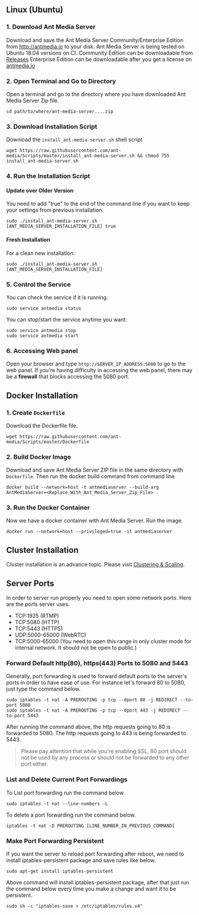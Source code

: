 
## Linux (Ubuntu)

### 1. Download Ant Media Server 
Download and save the Ant Media Server Community/Enterprise Edition from http://antmedia.io to your disk.
Ant Media Server is being tested on Ubuntu 18.04 versions on CI. 
Community Edition can be downloadable from [Releases](https://github.com/ant-media/Ant-Media-Server/releases)
Enterprise Edition can be downloadable after you get a license on [antmedia.io](https://antmedia.io) 

### 2. Open Terminal and Go to Directory

Open a terminal and go to the directory where you have downloaded Ant Media Server Zip file.

```
cd path/to/where/ant-media-server....zip
```

### 3. Download Installation Script
Download the `install_ant-media-server.sh` shell script 

```
wget https://raw.githubusercontent.com/ant-media/Scripts/master/install_ant-media-server.sh && chmod 755 install_ant-media-server.sh
```


### 4. Run the Installation Script

  #### Update over Older Version
 
  You need to add "true" to the end of the command line if you want to keep your settings from previous installation.
  ```
  sudo ./install_ant-media-server.sh [ANT_MEDIA_SERVER_INSTALLATION_FILE] true
  ```

  #### Fresh Installation

  For a clean new installation:
  ```
  sudo ./install_ant-media-server.sh [ANT_MEDIA_SERVER_INSTALLATION_FILE] 
  ```

### 5. Control the Service

You can check the service if it is running.
```
sudo service antmedia status
```

You can stop/start the service anytime you want.
```
sudo service antmedia stop
sudo service antmedia start
```

### 6. Accessing Web panel 
Open your browser and type `http://SERVER_IP_ADDRESS:5080` to go to the web panel. If you're having difficulty in accessing the web panel, there may be a **firewall** that blocks accessing the 5080 port. 



## Docker Installation

### 1. Create `Dockerfile`
Download the Dockerfile file.

`
wget https://raw.githubusercontent.com/ant-media/Scripts/master/Dockerfile
`
### 2. Build Docker Image 
Download and save Ant Media Server ZIP file in the same directory with `Dockerfile`. Then run the docker build command from command line
```
docker build --network=host -t antmediaserver --build-arg AntMediaServer=<Replace_With_Ant_Media_Server_Zip_File> .
```

### 3. Run the Docker Container
Now we have a docker container with Ant Media Server. Run the image.
```
docker run --network=host --privileged=true -it antmediaserver
```

## Cluster Installation
Cluster installation is an advance topic. Please visit [Clustering & Scaling](Clustering-&-Scaling).

## Server Ports
In order to server run properly you need to open some network ports. Here are the ports server uses.

* TCP:1935 (RTMP)
* TCP:5080 (HTTP)
* TCP:5443 (HTTPS)
* UDP:5000-65000 (WebRTC)
* TCP:5000-65000 (You need to open this range in only cluster mode for internal network. It should not be open to public.)

### Forward Default http(80), https(443) Ports to 5080 and 5443
Generally, port forwarding is used to forward default ports to the server's ports in order to have ease of use. For instance let's forward 80 to 5080, just type the command below.
```
sudo iptables -t nat -A PREROUTING -p tcp --dport 80 -j REDIRECT --to-port 5080
sudo iptables -t nat -A PREROUTING -p tcp --dport 443 -j REDIRECT --to-port 5443
```
After running the command above, the http requests going to 80 is forwarded to 5080. The http requests going to 443 is being forwarded to 5443.

> Please pay attention that while you're enabling SSL, 80 port should not be used by any process or should not be forwarded to any other port either.  

### List and Delete Current Port Forwardings
To List port forwarding run the command below.
```
sudo iptables -t nat --line-numbers -L
```
To delete a port forwarding run the command below.
```
iptables -t nat -D PREROUTING [LINE_NUMBER_IN_PREVIOUS_COMMAND]
```
### Make Port Forwarding Persistent
If you want the server to reload port forwarding after reboot, we need to install iptables-persistent package and save rules like below.

```
sudo apt-get install iptables-persistent
```

Above command will install iptables-persistent package, after that just run the command below every time you make a change and want it to be persistent.

```
sudo sh -c "iptables-save > /etc/iptables/rules.v4"
```